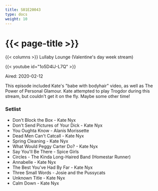 ```yaml
---
title: S01E20043
type: docs
weight: 10
---
```


# {{< page-title >}}

{{< columns >}}
Lullaby Lounge (Valentine's day week stream)

{{< youtube id="1o5D4lJ-L7Q" >}}

Aired: 2020-02-12

This episode included Kate's "babe with bodyhair" video, as well as The Power of Personal Glamour.  Kate attempted to play Trogdor during this stream, but couldn't get it on the fly.  Maybe some other time!

### Setlist
* Don't Block the Box - Kate Nyx
* Don't Send Pictures of Your Dick - Kate Nyx
* You Oughta Know - Alanis Morissette
* Dead Men Can't Catcall - Kate Nyx
* Spring Cleaning - Kate Nyx
* What Would Peggy Carter Do? - Kate Nyx
* Say You'll Be There - Spice Girls
* Circles - The Kinda Long-Haired Band (Homestar Runner)
* Annabelle - Kate Nyx
* The Best You've Had By Far - Kate Nyx
* Three Small Words - Josie and the Pussycats
* Unknown Title - Kate Nyx
* Calm Down - Kate Nyx
